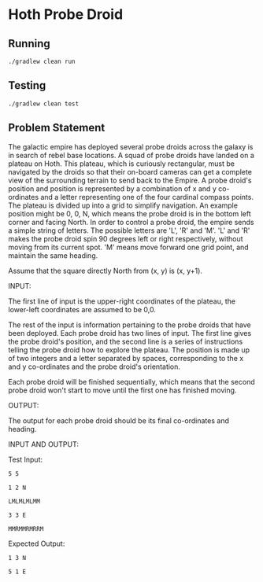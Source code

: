 # Hoth Probe Droid

## Running
```./gradlew clean run```

## Testing
```./gradlew clean test```

## Problem Statement
The galactic empire has deployed several probe droids across the galaxy is in search of rebel
base locations. A squad of probe droids have landed on a plateau on Hoth. This plateau, which
is curiously rectangular, must be navigated by the droids so that their on-board cameras can get
a complete view of the surrounding terrain to send back to the Empire. A probe droid&#39;s position
and position is represented by a combination of x and y co-ordinates and a letter representing
one of the four cardinal compass points. The plateau is divided up into a grid to simplify
navigation. An example position might be 0, 0, N, which means the probe droid is in the bottom
left corner and facing North. In order to control a probe droid, the empire sends a simple string
of letters. The possible letters are &#39;L&#39;, &#39;R&#39; and &#39;M&#39;. &#39;L&#39; and &#39;R&#39; makes the probe droid spin 90
degrees left or right respectively, without moving from its current spot. &#39;M&#39; means move
forward one grid point, and maintain the same heading.

Assume that the square directly North from (x, y) is (x, y+1).

INPUT:

The first line of input is the upper-right coordinates of the plateau, the lower-left coordinates
are assumed to be 0,0.

The rest of the input is information pertaining to the probe droids that have been deployed.
Each probe droid has two lines of input. The first line gives the probe droid&#39;s position, and the
second line is a series of instructions telling the probe droid how to explore the plateau. The
position is made up of two integers and a letter separated by spaces, corresponding to the x
and y co-ordinates and the probe droid&#39;s orientation.

Each probe droid will be finished sequentially, which means that the second probe droid won&#39;t
start to move until the first one has finished moving.

OUTPUT:

The output for each probe droid should be its final co-ordinates and heading.

INPUT AND OUTPUT:

Test Input:
```
5 5

1 2 N

LMLMLMLMM

3 3 E

MMRMMRMRRM
```
Expected Output:

```
1 3 N

5 1 E
```

